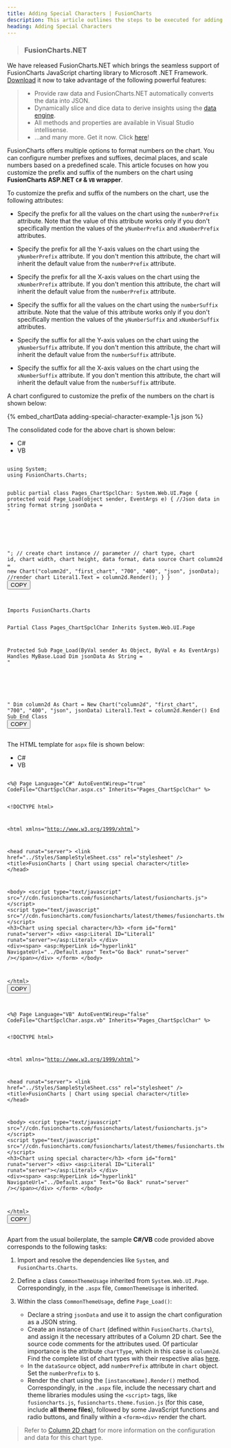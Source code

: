 ```yaml
---
title: Adding Special Characters | FusionCharts
description: This article outlines the steps to be executed for adding special characters to the data values of your chart.
heading: Adding Special Characters
---
```


> ### FusionCharts.NET
We have released FusionCharts.NET which brings the seamless support of FusionCharts JavaScript charting library to Microsoft .NET Framework. [Download](/fusioncharts-aspnet-visualization/getting-started/install-fusioncharts-net) it now to take advantage of the following powerful features:
> * Provide raw data and FusionCharts.NET automatically converts the data into JSON.
> * Dynamically slice and dice data to derive insights using the [data engine](/fusioncharts-aspnet-visualization/data-engine/data-engine-overview).
> * All methods and properties are available in Visual Studio intellisense.
> * ...and many more.
> Get it now. Click [here](/fusioncharts-aspnet-visualization/getting-started/install-fusioncharts-net)!

FusionCharts offers multiple options to format numbers on the chart. You can configure number prefixes and suffixes, decimal places, and scale numbers based on a predefined scale. This article focuses on how you customize the prefix and suffix of the numbers on the chart using **FusionCharts ASP.NET `C#` & `VB` wrapper**.

To customize the prefix and suffix of the numbers on the chart, use the following attributes:

* Specify the prefix for all the values on the chart using the `numberPrefix` attribute. Note that the value of this attribute works only if you don't specifically mention the values of the `yNumberPrefix` and `xNumberPrefix` attributes.

* Specify the prefix for all the Y-axis values on the chart using the `yNumberPrefix` attribute. If you don't mention this attribute, the chart will inherit the default value from the `numberPrefix` attribute.

* Specify the prefix for all the X-axis values on the chart using the `xNumberPrefix` attribute. If you don't mention this attribute, the chart will inherit the default value from the `numberPrefix` attribute.

* Specify the suffix for all the values on the chart using the `numberSuffix` attribute. Note that the value of this attribute works only if you don't specifically mention the values of the `yNumberSuffix` and `xNumberSuffix` attributes.

* Specify the suffix for all the Y-axis values on the chart using the `yNumberSuffix` attribute. If you don't mention this attribute, the chart will inherit the default value from the `numberSuffix` attribute.

* Specify the suffix for all the X-axis values on the chart using the `xNumberSuffix` attribute. If you don't mention this attribute, the chart will inherit the default value from the `numberSuffix` attribute.

A chart configured to customize the prefix of the numbers on the chart is shown below:

{% embed_chartData adding-special-character-example-1.js json %}

The consolidated code for the above chart is shown below:

<div class="code-wrapper">
<ul class='code-tabs extra-tabs'>
    <li class='active'><a data-toggle='csharp'>C#</a></li>
    <li><a data-toggle='vb'>VB</a></li>
</ul>
<div class='tab-content extra-tabs'>

<div class='tab csharp-tab active'>
<pre><code class="language-javascript">
using System;
using FusionCharts.Charts;

public partial class Pages_ChartSpclChar: System.Web.UI.Page {
    protected void Page_Load(object sender, EventArgs e) {
        //Json data in string format
        string jsonData = "<chart caption='Harry&#39;s SuperMart' subcaption='Monthly revenue for last year' xaxisname='Month' yaxisname='Amount' numberprefix='$' theme='fusion' rotatevalues='1' exportenabled='1'> <set label='Jan' value='420000' /> <set label='Feb' value='810000' /> <set label='Mar' value='720000' /> <set label='Apr' value='550000' /> <set label='May' value='910000' /> <set label='Jun' value='510000' /> <set label='Jul' value='680000' /> <set label='Aug' value='620000' /> <set label='Sep' value='610000' /> <set label='Oct' value='490000' /> <set label='Nov' value='900000' /> <set label='Dec' value='730000' /> </chart>";
        // create chart instance
        // parameter
        // chart type, chart id, chart width, chart height, data format, data source
        Chart column2d = new Chart("column2d", "first_chart", "700", "400", "json", jsonData);
        //render chart
        Literal1.Text = column2d.Render();
    }
}
</code><button class='btn btn-outline-secondary btn-copy' title='Copy to clipboard'>COPY</button>
</pre>
</div>

<div class='tab vb-tab'>
<pre><code class="language-javascript">
Imports FusionCharts.Charts

Partial Class Pages_ChartSpclChar
Inherits System.Web.UI.Page

Protected Sub Page_Load(ByVal sender As Object, ByVal e As EventArgs) Handles MyBase.Load
Dim jsonData As String = "<chart caption='Harry&#39;s SuperMart' subcaption='Monthly revenue for last year' xaxisname='Month' yaxisname='Amount' numberprefix='$' theme='fusion' rotatevalues='1' exportenabled='1'> <set label='Jan' value='420000' /> <set label='Feb' value='810000' /> <set label='Mar' value='720000' /> <set label='Apr' value='550000' /> <set label='May' value='910000' /> <set label='Jun' value='510000' /> <set label='Jul' value='680000' /> <set label='Aug' value='620000' /> <set label='Sep' value='610000' /> <set label='Oct' value='490000' /> <set label='Nov' value='900000' /> <set label='Dec' value='730000' /> </chart>"
Dim column2d As Chart = New Chart("column2d", "first_chart", "700", "400", "json", jsonData)
Literal1.Text = column2d.Render()
End Sub
End Class
</code><button class='btn btn-outline-secondary btn-copy' title='Copy to clipboard'>COPY</button>
</pre>
</div>

</div>
</div>

The HTML template for `aspx` file is shown below:

<div class="code-wrapper">
<ul class='code-tabs extra-tabs'>
    <li class='active'><a data-toggle='csharp'>C#</a></li>
    <li><a data-toggle='vb'>VB</a></li>
</ul>
<div class='tab-content extra-tabs'>

<div class='tab csharp-tab active'>
<pre><code class="language-javascript">
&lt;%@ Page Language="C#" AutoEventWireup="true" CodeFile="ChartSpclChar.aspx.cs" Inherits="Pages_ChartSpclChar" %&gt;

&lt;!DOCTYPE html&gt;

&lt;html xmlns="http://www.w3.org/1999/xhtml"&gt;

&lt;head runat="server"&gt;
    &lt;link href="../Styles/SampleStyleSheet.css" rel="stylesheet" /&gt;
    &lt;title&gt;FusionCharts | Chart using special character&lt;/title&gt;
&lt;/head&gt;

&lt;body&gt;
    &lt;script type="text/javascript" src="//cdn.fusioncharts.com/fusioncharts/latest/fusioncharts.js"&gt;&lt;/script&gt;
    &lt;script type="text/javascript" src="//cdn.fusioncharts.com/fusioncharts/latest/themes/fusioncharts.theme.fusion.js"&gt;&lt;/script&gt;
    &lt;h3&gt;Chart using special character&lt;/h3&gt;
    &lt;form id="form1" runat="server"&gt;
        &lt;div&gt;
            &lt;asp:Literal ID="Literal1" runat="server"&gt;&lt;/asp:Literal&gt;
        &lt;/div&gt;
        &lt;div&gt;&lt;span&gt;
                &lt;asp:HyperLink id="hyperlink1" NavigateUrl="../Default.aspx" Text="Go Back" runat="server" /&gt;&lt;/span&gt;&lt;/div&gt;
    &lt;/form&gt;
&lt;/body&gt;

&lt;/html&gt;
</code><button class='btn btn-outline-secondary btn-copy' title='Copy to clipboard'>COPY</button>
</pre>
</div>

<div class='tab vb-tab'>
<pre><code class="language-javascript">
&lt;%@ Page Language="VB" AutoEventWireup="false" CodeFile="ChartSpclChar.aspx.vb" Inherits="Pages_ChartSpclChar" %&gt;

&lt;!DOCTYPE html&gt;

&lt;html xmlns="http://www.w3.org/1999/xhtml"&gt;

&lt;head runat="server"&gt;
    &lt;link href="../Styles/SampleStyleSheet.css" rel="stylesheet" /&gt;
    &lt;title&gt;FusionCharts | Chart using special character&lt;/title&gt;
&lt;/head&gt;

&lt;body&gt;
    &lt;script type="text/javascript" src="//cdn.fusioncharts.com/fusioncharts/latest/fusioncharts.js"&gt;&lt;/script&gt;
    &lt;script type="text/javascript" src="//cdn.fusioncharts.com/fusioncharts/latest/themes/fusioncharts.theme.fusion.js"&gt;&lt;/script&gt;
    &lt;h3&gt;Chart using special character&lt;/h3&gt;
    &lt;form id="form1" runat="server"&gt;
        &lt;div&gt;
            &lt;asp:Literal ID="Literal1" runat="server"&gt;&lt;/asp:Literal&gt;
        &lt;/div&gt;
        &lt;div&gt;&lt;span&gt;
                &lt;asp:HyperLink id="hyperlink1" NavigateUrl="../Default.aspx" Text="Go Back" runat="server" /&gt;&lt;/span&gt;&lt;/div&gt;
    &lt;/form&gt;
&lt;/body&gt;

&lt;/html&gt;
</code><button class='btn btn-outline-secondary btn-copy' title='Copy to clipboard'>COPY</button>
</pre>
</div>

</div>
</div>

Apart from the usual boilerplate, the sample __C#/VB__ code provided above corresponds to the following tasks:

1. Import and resolve the dependencies like `System`, and  `FusionCharts.Charts`.

2. Define a class `CommonThemeUsage` inherited from `System.Web.UI.Page`. Correspondingly, in the `.aspx` file, `CommonThemeUsage` is inherited. 

3. Within the class `CommonThemeUsage`, define `Page_Load()`: 
    * Declare a string `jsonData` and use it to assign the chart configuration as a JSON string.
    * Create an instance of `Chart` (defined within `FusionCharts.Charts`), and assign it the necessary attributes of a Column 2D chart. See the source code comments for the attributes used. Of particular importance is the attribute `chartType`, which in this case is `column2d`. Find the complete list of chart types with their respective alias [here](/chart-guide/list-of-charts).
    * In the `dataSource` object, add `numberPrefix` attribute in `chart` object. Set the `numberPrefix` to `$`.
    * Render the chart using the `[instanceName].Render()` method. Correspondingly, in the `.aspx` file, include the necessary chart and theme libraries modules using the `<script>` tags, like `fusioncharts.js`, `fusioncharts.theme.fusion.js` (for this case, include __all theme files__), followed by some JavaScript functions and radio buttons, and finally within a `<form><div>` render the chart.

> Refer to [Column 2D chart](/chart-guide/standard-charts/line-area-and-column-charts) for more information on the configuration and data for this chart type.